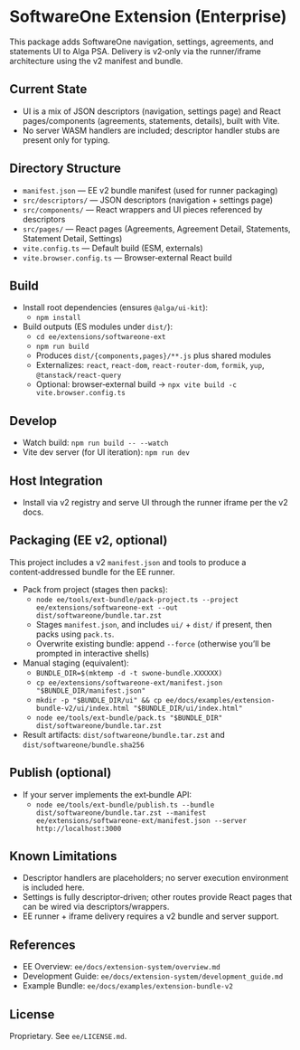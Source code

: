 # SoftwareOne Extension (Enterprise)

This package adds SoftwareOne navigation, settings, agreements, and statements UI to Alga PSA. Delivery is v2‑only via the runner/iframe architecture using the v2 manifest and bundle.

## Current State
- UI is a mix of JSON descriptors (navigation, settings page) and React pages/components (agreements, statements, details), built with Vite.
- No server WASM handlers are included; descriptor handler stubs are present only for typing.

## Directory Structure
- `manifest.json` — EE v2 bundle manifest (used for runner packaging)
- `src/descriptors/` — JSON descriptors (navigation + settings page)
- `src/components/` — React wrappers and UI pieces referenced by descriptors
- `src/pages/` — React pages (Agreements, Agreement Detail, Statements, Statement Detail, Settings)
- `vite.config.ts` — Default build (ESM, externals)
- `vite.browser.config.ts` — Browser‑external React build

## Build
- Install root dependencies (ensures `@alga/ui-kit`):
  - `npm install`
- Build outputs (ES modules under `dist/`):
  - `cd ee/extensions/softwareone-ext`
  - `npm run build`
  - Produces `dist/{components,pages}/**.js` plus shared modules
  - Externalizes: `react`, `react-dom`, `react-router-dom`, `formik`, `yup`, `@tanstack/react-query`
  - Optional: browser‑external build → `npx vite build -c vite.browser.config.ts`

## Develop
- Watch build: `npm run build -- --watch`
- Vite dev server (for UI iteration): `npm run dev`

## Host Integration
- Install via v2 registry and serve UI through the runner iframe per the v2 docs.

## Packaging (EE v2, optional)
This project includes a v2 `manifest.json` and tools to produce a content‑addressed bundle for the EE runner.

- Pack from project (stages then packs):
  - `node ee/tools/ext-bundle/pack-project.ts --project ee/extensions/softwareone-ext --out dist/softwareone/bundle.tar.zst`
  - Stages `manifest.json`, and includes `ui/` + `dist/` if present, then packs using `pack.ts`.
  - Overwrite existing bundle: append `--force` (otherwise you’ll be prompted in interactive shells)
- Manual staging (equivalent):
  - `BUNDLE_DIR=$(mktemp -d -t swone-bundle.XXXXXX)`
  - `cp ee/extensions/softwareone-ext/manifest.json "$BUNDLE_DIR/manifest.json"`
  - `mkdir -p "$BUNDLE_DIR/ui" && cp ee/docs/examples/extension-bundle-v2/ui/index.html "$BUNDLE_DIR/ui/index.html"`
  - `node ee/tools/ext-bundle/pack.ts "$BUNDLE_DIR" dist/softwareone/bundle.tar.zst`
- Result artifacts: `dist/softwareone/bundle.tar.zst` and `dist/softwareone/bundle.sha256`

## Publish (optional)
- If your server implements the ext‑bundle API:
  - `node ee/tools/ext-bundle/publish.ts --bundle dist/softwareone/bundle.tar.zst --manifest ee/extensions/softwareone-ext/manifest.json --server http://localhost:3000`

## Known Limitations
- Descriptor handlers are placeholders; no server execution environment is included here.
- Settings is fully descriptor‑driven; other routes provide React pages that can be wired via descriptors/wrappers.
- EE runner + iframe delivery requires a v2 bundle and server support.

## References
- EE Overview: `ee/docs/extension-system/overview.md`
- Development Guide: `ee/docs/extension-system/development_guide.md`
- Example Bundle: `ee/docs/examples/extension-bundle-v2`

## License
Proprietary. See `ee/LICENSE.md`.
